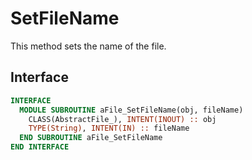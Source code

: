 # SetFileName

This method sets the name of the file.

## Interface

```fortran
INTERFACE
  MODULE SUBROUTINE aFile_SetFileName(obj, fileName)
    CLASS(AbstractFile_), INTENT(INOUT) :: obj
    TYPE(String), INTENT(IN) :: fileName
  END SUBROUTINE aFile_SetFileName
END INTERFACE
```
